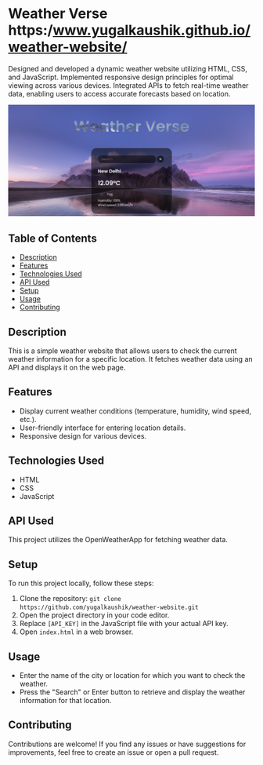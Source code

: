 # Weather Verse  https:/www.yugalkaushik.github.io/weather-website/
Designed and developed a dynamic weather website utilizing HTML, CSS, and JavaScript. Implemented responsive design principles for optimal viewing across various devices. Integrated APIs to fetch real-time weather data, enabling users to access accurate forecasts based on location.

![Weather Website](preview.png)

## Table of Contents

- [Description](#description)
- [Features](#features)
- [Technologies Used](#technologies-used)
- [API Used](#api-used)
- [Setup](#setup)
- [Usage](#usage)
- [Contributing](#contributing)

## Description

This is a simple weather website that allows users to check the current weather information for a specific location. It fetches weather data using an API and displays it on the web page.

## Features

- Display current weather conditions (temperature, humidity, wind speed, etc.).
- User-friendly interface for entering location details.
- Responsive design for various devices.

## Technologies Used

- HTML
- CSS
- JavaScript

## API Used

This project utilizes the OpenWeatherApp for fetching weather data.

## Setup

To run this project locally, follow these steps:

1. Clone the repository: `git clone https://github.com/yugalkaushik/weather-website.git`
2. Open the project directory in your code editor.
3. Replace `[API_KEY]` in the JavaScript file with your actual API key.
4. Open `index.html` in a web browser.

## Usage

- Enter the name of the city or location for which you want to check the weather.
- Press the "Search" or Enter button to retrieve and display the weather information for that location.

## Contributing

Contributions are welcome! If you find any issues or have suggestions for improvements, feel free to create an issue or open a pull request.


